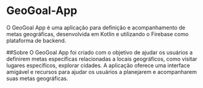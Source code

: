 # GeoGoal-App
O GeoGoal App é uma aplicação para definição e acompanhamento de metas geográficas, desenvolvida em Kotlin e utilizando o Firebase como plataforma de backend.

##Sobre 
O GeoGoal App foi criado com o objetivo de ajudar os usuários a definirem metas específicas relacionadas a locais geográficos, como visitar lugares específicos, explorar cidades. A aplicação oferece uma interface amigável e recursos para ajudar os usuários a planejarem e acompanharem suas metas geográficas.
